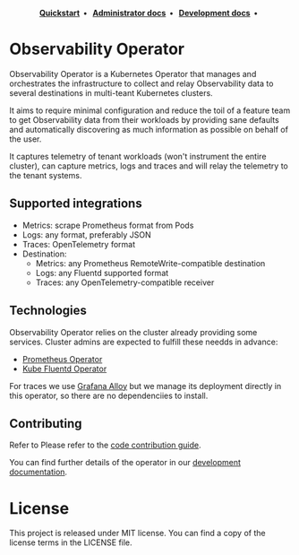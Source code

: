 <p align="center">
  <strong>
    <a href="/docs/README.md">Quickstart</a>&nbsp;&nbsp;&bull;&nbsp;&nbsp;
    <a href="/docs/administrators/README.md">Administrator docs</a>&nbsp;&nbsp;&bull;&nbsp;&nbsp;
    <a href="/docs/development/README.md">Development docs</a>&nbsp;&nbsp;&bull;&nbsp;&nbsp;
  </strong>
</p>

# Observability Operator

Observability Operator is a Kubernetes Operator that manages and
orchestrates the infrastructure to collect and relay Observability
data to several destinations in multi-teant Kubernetes clusters.

It aims to require minimal configuration and reduce the toil of a
feature team to get Observability data from their workloads by
providing sane defaults and automatically discovering as much
information as possible on behalf of the user.

It captures telemetry of tenant workloads (won't instrument the entire
cluster), can capture metrics, logs and traces and will relay the
telemetry to the tenant systems.

## Supported integrations

* Metrics: scrape Prometheus format from Pods
* Logs: any format, preferably JSON
* Traces: OpenTelemetry format
* Destination:
  * Metrics: any Prometheus RemoteWrite-compatible destination
  * Logs: any Fluentd supported format
  * Traces: any OpenTelemetry-compatible receiver

## Technologies

Observability Operator relies on the cluster already providing some
services. Cluster admins are expected to fulfill these needds in
advance:

* [Prometheus Operator](https://github.com/prometheus-operator/prometheus-operator)
* [Kube Fluentd Operator](https://github.com/vmware/kube-fluentd-operator)

For traces we use [Grafana
Alloy](https://grafana.com/docs/alloy/latest/) but we manage its
deployment directly in this operator, so there are no dependenciies
to install.

## Contributing

Refer to Please refer to the [code contribution guide](./CONTRIBUTING.md).

You can find further details of the operator in our [development documentation](./docs/development/README.md).

# License

This project is released under MIT license. You can find a copy of the
license terms in the LICENSE file.
